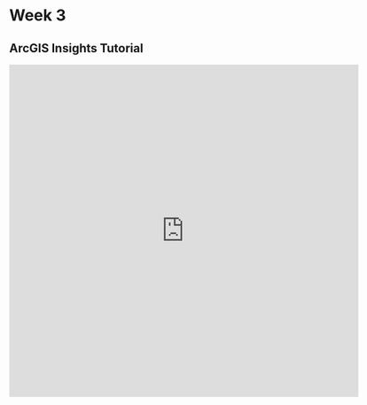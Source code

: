 # Week 3 
## ArcGIS Insights Tutorial

<iframe src="https://insights.arcgis.com/#/embed/144c94fd0b20481296e9520114a7752c" width="125%" height="600px" frameborder="0"></iframe>
